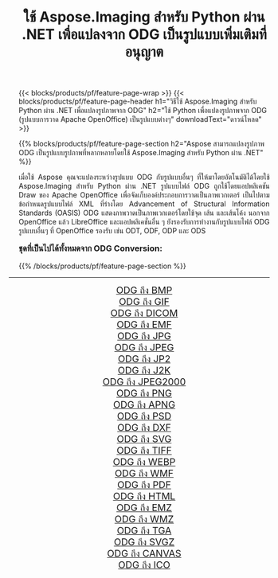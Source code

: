 ﻿---
title: ใช้ Aspose.Imaging สำหรับ Python ผ่าน .NET เพื่อแปลงจาก ODG เป็นรูปแบบเพิ่มเติมที่อนุญาต 
weight: 3920
url: /th/python-net/conversion/from/odg/ 
lang: th
langdirlevel: 2
locales: zh-hans,ja,it,ru,de,es,fr,nl,id,lt,pl,pt,vi,tr,ko,zh-hant,ar,hi,th,sv,cs,uk,he
description: คุณสามารถแปลงจาก ODG(รูปแบบการวาด Apache OpenOffice) เป็นรูปแบบต่างๆ ได้อย่างรวดเร็วโดยใช้ Aspose.Imaging สำหรับ Python ผ่าน .NET
---

{{< blocks/products/pf/feature-page-wrap >}}
{{< blocks/products/pf/feature-page-header h1="วิธีใช้ Aspose.Imaging สำหรับ Python ผ่าน .NET เพื่อแปลงรูปภาพจาก ODG" h2="ใช้ Python เพื่อแปลงรูปภาพจาก ODG (รูปแบบการวาด Apache OpenOffice) เป็นรูปแบบต่างๆ" downloadText="ดาวน์โหลด" >}}


{{% blocks/products/pf/feature-page-section  h2="Aspose สามารถแปลงรูปภาพ ODG เป็นรูปแบบรูปภาพที่หลากหลายโดยใช้ Aspose.Imaging สำหรับ Python ผ่าน .NET" %}}
<p align=justify>เมื่อใช้ Aspose คุณจะแปลงระหว่างรูปแบบ ODG กับรูปแบบอื่นๆ ที่ให้มาโดยอัตโนมัติได้โดยใช้ Aspose.Imaging สำหรับ Python ผ่าน .NET รูปแบบไฟล์ ODG ถูกใช้โดยแอปพลิเคชัน Draw ของ Apache OpenOffice เพื่อจัดเก็บองค์ประกอบการวาดเป็นภาพเวกเตอร์ เป็นไปตามข้อกำหนดรูปแบบไฟล์ XML ที่ร่างโดย Advancement of Structural Information Standards (OASIS) ODG แสดงภาพวาดเป็นภาพเวกเตอร์โดยใช้จุด เส้น และเส้นโค้ง นอกจาก OpenOffice แล้ว LibreOffice และแอปพลิเคชั่นอื่น ๆ ยังรองรับการทำงานกับรูปแบบไฟล์ ODG รูปแบบอื่นๆ ที่ OpenOffice รองรับ เช่น ODT, ODF, ODP และ ODS</p>
<h3 style="margin-top:16px;">
ชุดที่เป็นไปได้ทั้งหมดจาก ODG Conversion:
</h3>
{{% /blocks/products/pf/feature-page-section %}}
<div class="container-fluid productfamilypage bg-gray">
    <div class="convertypes bg-gray agp-content section">
        <div class="container">
		<hr style="margin-left:-20px;"/>
		<div class="row other-converters" style="gap: 10px;font-size: 19px;text-align:center;">
		    <div class='col-md-3 other-converter remove-lp remove-rp'><a href="/imaging/th/python-net/conversion/odg-to-bmp/" style="padding:15px;">ODG ถึง BMP</a></div><div class='col-md-3 other-converter remove-lp remove-rp'><a href="/imaging/th/python-net/conversion/odg-to-gif/" style="padding:15px;">ODG ถึง GIF</a></div><div class='col-md-3 other-converter remove-lp remove-rp'><a href="/imaging/th/python-net/conversion/odg-to-dicom/" style="padding:15px;">ODG ถึง DICOM</a></div><div class='col-md-3 other-converter remove-lp remove-rp'><a href="/imaging/th/python-net/conversion/odg-to-emf/" style="padding:15px;">ODG ถึง EMF</a></div><div class='col-md-3 other-converter remove-lp remove-rp'><a href="/imaging/th/python-net/conversion/odg-to-jpg/" style="padding:15px;">ODG ถึง JPG</a></div><div class='col-md-3 other-converter remove-lp remove-rp'><a href="/imaging/th/python-net/conversion/odg-to-jpeg/" style="padding:15px;">ODG ถึง JPEG</a></div><div class='col-md-3 other-converter remove-lp remove-rp'><a href="/imaging/th/python-net/conversion/odg-to-jp2/" style="padding:15px;">ODG ถึง JP2</a></div><div class='col-md-3 other-converter remove-lp remove-rp'><a href="/imaging/th/python-net/conversion/odg-to-j2k/" style="padding:15px;">ODG ถึง J2K</a></div><div class='col-md-3 other-converter remove-lp remove-rp'><a href="/imaging/th/python-net/conversion/odg-to-jpeg2000/" style="padding:15px;">ODG ถึง JPEG2000</a></div><div class='col-md-3 other-converter remove-lp remove-rp'><a href="/imaging/th/python-net/conversion/odg-to-png/" style="padding:15px;">ODG ถึง PNG</a></div><div class='col-md-3 other-converter remove-lp remove-rp'><a href="/imaging/th/python-net/conversion/odg-to-apng/" style="padding:15px;">ODG ถึง APNG</a></div><div class='col-md-3 other-converter remove-lp remove-rp'><a href="/imaging/th/python-net/conversion/odg-to-psd/" style="padding:15px;">ODG ถึง PSD</a></div><div class='col-md-3 other-converter remove-lp remove-rp'><a href="/imaging/th/python-net/conversion/odg-to-dxf/" style="padding:15px;">ODG ถึง DXF</a></div><div class='col-md-3 other-converter remove-lp remove-rp'><a href="/imaging/th/python-net/conversion/odg-to-svg/" style="padding:15px;">ODG ถึง SVG</a></div><div class='col-md-3 other-converter remove-lp remove-rp'><a href="/imaging/th/python-net/conversion/odg-to-tiff/" style="padding:15px;">ODG ถึง TIFF</a></div><div class='col-md-3 other-converter remove-lp remove-rp'><a href="/imaging/th/python-net/conversion/odg-to-webp/" style="padding:15px;">ODG ถึง WEBP</a></div><div class='col-md-3 other-converter remove-lp remove-rp'><a href="/imaging/th/python-net/conversion/odg-to-wmf/" style="padding:15px;">ODG ถึง WMF</a></div><div class='col-md-3 other-converter remove-lp remove-rp'><a href="/imaging/th/python-net/conversion/odg-to-pdf/" style="padding:15px;">ODG ถึง PDF</a></div><div class='col-md-3 other-converter remove-lp remove-rp'><a href="/imaging/th/python-net/conversion/odg-to-html/" style="padding:15px;">ODG ถึง HTML</a></div><div class='col-md-3 other-converter remove-lp remove-rp'><a href="/imaging/th/python-net/conversion/odg-to-emz/" style="padding:15px;">ODG ถึง EMZ</a></div><div class='col-md-3 other-converter remove-lp remove-rp'><a href="/imaging/th/python-net/conversion/odg-to-wmz/" style="padding:15px;">ODG ถึง WMZ</a></div><div class='col-md-3 other-converter remove-lp remove-rp'><a href="/imaging/th/python-net/conversion/odg-to-tga/" style="padding:15px;">ODG ถึง TGA</a></div><div class='col-md-3 other-converter remove-lp remove-rp'><a href="/imaging/th/python-net/conversion/odg-to-svgz/" style="padding:15px;">ODG ถึง SVGZ</a></div><div class='col-md-3 other-converter remove-lp remove-rp'><a href="/imaging/th/python-net/conversion/odg-to-canvas/" style="padding:15px;">ODG ถึง CANVAS</a></div><div class='col-md-3 other-converter remove-lp remove-rp'><a href="/imaging/th/python-net/conversion/odg-to-ico/" style="padding:15px;">ODG ถึง ICO</a></div>
                </div>
        </div>
    </div>
</div>
<br/>


